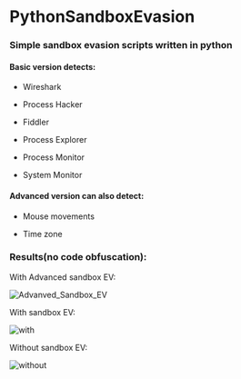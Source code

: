 # PythonSandboxEvasion
### Simple sandbox evasion scripts written in python

#### Basic version detects:

- Wireshark

- Process Hacker

- Fiddler

- Process Explorer

- Process Monitor

- System Monitor

#### Advanced version can also detect:

- Mouse movements

- Time zone

### Results(no code obfuscation):

With Advanced sandbox EV:

![Advanved_Sandbox_EV](https://user-images.githubusercontent.com/83503290/130291684-42d2f8a6-e233-4629-904d-005aa7706d1f.png)


With sandbox EV:

![with](https://user-images.githubusercontent.com/83503290/130020815-1fda31ee-210a-4ff6-a0cf-36620b4d5b2d.png)

Without sandbox EV:

![without](https://user-images.githubusercontent.com/83503290/130020840-5e69cf2b-fddc-4c65-bf85-edf0c7524ae9.png)
